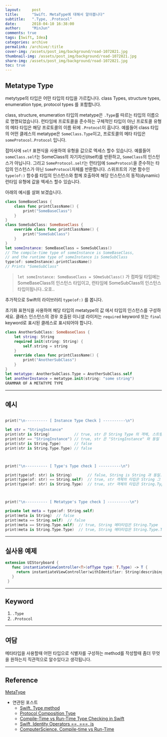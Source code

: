 ```yaml
---
layout:     post
title:      "Swift. MetaType에 대해서 알아봅니다"
subtitle:   ".Type, .Protocol"
date:       2018-04-10 16:38:00
author:     "MinJun"
comments: true 
tags: [Swift, Idea]
categories: archive
permalink: /archive/:title
cover-img: /assets/post_img/background/road-1072821.jpg
thumbnail-img: /assets/post_img/background/road-1072821.jpg
share-img: /assets/post_img/background/road-1072821.jpg
toc: true
---
```


## Metatype Type 

metytype의 타입은 어떤 타입의 타입을 가르킵니다. class Types, structure types, enumeration type, protocol types 를 포함합니다. 

class, structure, enumeration 타입의 metatype은 `.Type`를 따르는 타입의 이름으로 명명되었습니다. 런타임에 프로토콜을 준수하는 구체적인 타입이 아닌 프로토콜 유형의 메타 타입은 해당 프로토콜의 이름 뒤에 `.Protocol`이 옵니다.  예를들어 class 타입의 어떤 클레스의 metatype은 `SomeClass.Type`이고, 프로토콜의 메타 타입은 `someProtocol.Protocol` 입니다. 

접미사에 `self` 표현식을 사용하여 유형을 값으로 엑세스 할수 있습니다. 예를들어 `someClass.self`는 SomeClass의 자기자신(itself)를 반환하고, `SomeClass`의 인스턴스가 아닙니다. 그리고 `SomeProtocol.self`는 런타임에 `SomeProtocol`을 준수하는 타입의 인스턴스가 아닌 `SomeProtocol`자체를 반환합니다. 스위프트의 기본 함수인 `type(of:)` 함수를 타입의 인스턴스와 함께 호출하여 해당 인스턴스의 동적(dynamic) 런타임 유형에 값을 엑세스 할수 있습니다. 

아래의 예시를 살펴 보겠습니다. 

```swift
class SomeBaseClass {
    class func printClassName() {
        print("SomeBaseClass")
    }
}
class SomeSubClass: SomeBaseClass {
    override class func printClassName() {
        print("SomeSubClass")
    }
}
let someInstance: SomeBaseClass = SomeSubClass()
// The compile-time type of someInstance is SomeBaseClass,
// and the runtime type of someInstance is SomeSubClass
type(of: someInstance).printClassName()
// Prints "SomeSubClass"
```

> `let someInstance: SomeBaseClass = SOmeSubClass()` 가 컴파일 타임에는 SomeBaseClass의 인스턴스 타입이고, 런타임에 SomeSubClass의 인스턴스 타입이됩니다..오호..

추가적으로 Swift의 라이브러리 `type(of:)` 를 봅니다.

초기화 표현식을 사용하여 해당 타입의 metatype의 값 에서 타입의 인스턴스를 구성하세요. 클래스 인스턴스의 경우 호출된 이니셜 라이저는 `required` keyword 또는 `final` keyword로 표시된 클레스로 표시되어야 합니다. 

```swift
class AnotherSubClass: SomeBaseClass {
    let string: String
    required init(string: String) {
        self.string = string
    }
    override class func printClassName() {
        print("AnotherSubClass")
    }
}
let metatype: AnotherSubClass.Type = AnotherSubClass.self
let anotherInstance = metatype.init(string: "some string")
GRAMMAR OF A METATYPE TYPE
```

---

## 예시

```swift

print("\n---------- [ Instance Type Check ] ----------\n")

let str = "StringInstance"
print(str is String)           // true, str 은 String Type 의 객체, 스트링의 객체가 맞으면 참트루
print(str == "StringInstance") // true, str 은 "StringInstance" 와 동일
print(str is String.Type)      // false
print(str is String.Type.Type) // false



print("\n---------- [ Type's Type check ] ----------\n")

print(type(of: str) is String)       // false, String is String 과 동일.. 그니까 String == String.Type을 물어본거
print(type(of: str) == String.self)  // true, str 객체의 타입은 String 그 자체, String.Type == String.Type
print(type(of: str) is String.Type)  // true, str 객체의 타입은 String.Type 의 객체 String의 타입 == String.type



print("\n---------- [ Metatype's Type check ] ----------\n")

private let meta = type(of: String.self)
print(meta is String)  // false
print(meta == String.self)  // false
print(meta == String.Type.self)  // true, String 메타타입은 String.Type
print(meta is String.Type.Type)  // true, String 메타타입은 String.Type.Type 의 객체
```

---

## 실사용 예제

```swift
extension UIStoryboard {
   func instantiateViewController<T>(ofType type: T.Type) -> T {
     return instantiateViewController(withIdentifier: String(describing: type)) as! T
   }
 }
```

---

## Keyword 

1. `.Type`
2. `.Protocol`

---

## 여담 

메타타입을 사용할때 어떤 타입으로 식별자를 구성하는 method를 작성할때 좀더 무엇을 원하는지 직관적으로 알수있다고 생각됩니다.

---

## Reference 

[MetaType](https://developer.apple.com/library/content/documentation/Swift/Conceptual/Swift_Programming_Language/Types.html#//apple_ref/doc/uid/TP40014097-CH31-ID457)

- 연관된 포스트
	- [<U>Swift. Type method</U>](https://devmjun.github.io/archive/Type_Methods)
	- [<U>Protocol Composition Type</U>](https://devmjun.github.io/archive/Protocol_Composition_Type)
	- [<U>Compile-Time vs Run-Time Type Checking in Swift</U>](https://devmjun.github.io/archive/Compile-Time_vs_Run_Time_Type_checking_in_Swift)
	- [<U>Swift, Identity Operators ==, ===, is</U>](https://devmjun.github.io/archive/00-Identity-Operators)
	- [<U>ComputerScience. Compile-time vs Run-Time</U>](https://devmjun.github.io/archive/Whats_the_difference_between_run-time_and_compile-time)